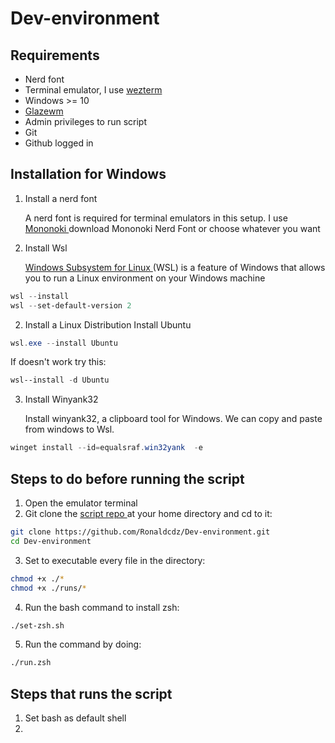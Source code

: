 # Dev-environment

## Requirements

- Nerd font
- Terminal emulator, I use [ wezterm ](https://wezterm.org/installation.html)
- Windows >= 10
- [ Glazewm ](https://github.com/glzr-io/glazewm?tab=readme-ov-file#installation)
- Admin privileges to run script
- Git
- Github logged in

## Installation for Windows

1. Install a nerd font

   A nerd font is required for terminal emulators in this setup.
   I use [ Mononoki ](https://www.nerdfonts.com/font-downloads) download Mononoki Nerd Font or choose whatever you want

1. Install Wsl

   [ Windows Subsystem for Linux ](https://learn.microsoft.com/en-us/windows/wsl/about)(WSL) is a feature of Windows that allows you to run a Linux environment on your Windows machine

```powershell
wsl --install
wsl --set-default-version 2
```

2. Install a Linux Distribution
   Install Ubuntu

```powershell
wsl.exe --install Ubuntu
```

If doesn't work try this:

```powershell
wsl--install -d Ubuntu
```

3. Install Winyank32

   Install winyank32, a clipboard tool for Windows.
   We can copy and paste from windows to Wsl.

```powershell
winget install --id=equalsraf.win32yank  -e
```

## Steps to do before running the script

1. Open the emulator terminal
2. Git clone the [ script repo ](#) at your home directory and cd to it:

```bash
git clone https://github.com/Ronaldcdz/Dev-environment.git
cd Dev-environment
```

3. Set to executable every file in the directory:

```bash
chmod +x ./*
chmod +x ./runs/*
```

4. Run the bash command to install zsh:

```bash
./set-zsh.sh
```

5. Run the command by doing:

```zsh
./run.zsh
```

## Steps that runs the script

1. Set bash as default shell
2.

